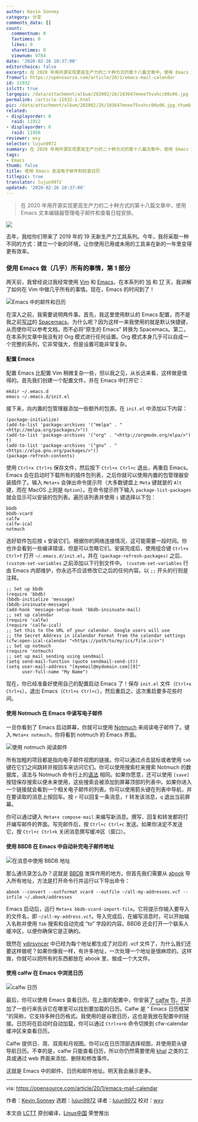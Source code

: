 ```yaml
---
author: Kevin Sonney
category: 分享
comments_data: []
count:
  commentnum: 0
  favtimes: 0
  likes: 0
  sharetimes: 0
  viewnum: 9784
date: '2020-02-26 10:37:00'
editorchoice: false
excerpt: 在 2020 年用开源实现更高生产力的二十种方式的第十八篇文章中，使用 Emacs 文本编辑器管理电子邮件和查看日程安排。
fromurl: https://opensource.com/article/20/1/emacs-mail-calendar
id: 11932
islctt: true
largepic: /data/attachment/album/202002/26/103647mnee75vxhcc00z06.jpg
permalink: /article-11932-1.html
pic: /data/attachment/album/202002/26/103647mnee75vxhcc00z06.jpg.thumb.jpg
related:
- displayorder: 0
  raid: 11912
- displayorder: 0
  raid: 11956
reviewer: wxy
selector: lujun9972
summary: 在 2020 年用开源实现更高生产力的二十种方式的第十八篇文章中，使用 Emacs 文本编辑器管理电子邮件和查看日程安排。
tags:
- Emacs
thumb: false
title: 使用 Emacs 发送电子邮件和检查日历
titlepic: true
translator: lujun9972
updated: '2020-02-26 10:37:00'
---
```



> 
> 在 2020 年用开源实现更高生产力的二十种方式的第十八篇文章中，使用 Emacs 文本编辑器管理电子邮件和查看日程安排。
> 
> 
> 


![](/data/attachment/album/202002/26/103647mnee75vxhcc00z06.jpg)


去年，我给你们带来了 2019 年的 19 天新生产力工具系列。今年，我将采取一种不同的方式：建立一个新的环境，让你使用已用或未用的工具来在新的一年里变得更有效率。


### 使用 Emacs 做（几乎）所有的事情，第 1 部分


两天前，我曾经说过我经常使用 [Vim](https://www.vim.org/) 和 [Emacs](https://www.gnu.org/software/emacs/)，在本系列的 [16](/article-11908-1.html) 和 [17](/article-11912-1.html) 天，我讲解了如何在 Vim 中做几乎所有的事情。现在，Emacs 的时间到了！


![Emacs 中的邮件和日历](/data/attachment/album/202002/26/103814gf7quq3sm2s8fl73.png "Mail and calendar in Emacs")


在深入之前，我需要说明两件事。首先，我这里使用默认的 Emacs 配置，而不是我之前[写过](https://opensource.com/article/19/12/spacemacs)的 [Spacemacs](https://www.spacemacs.org/)。为什么呢？因为这样一来我使用的就是默认快捷键，从而使你可以参考文档，而不必将“原生的 Emacs” 转换为 Spacemacs。第二，在本系列文章中我没有对 Org 模式进行任何设置。Org 模式本身几乎可以自成一个完整的系列，它非常强大，但是设置可能非常复杂。


#### 配置 Emacs


配置 Emacs 比配置 Vim 稍微复杂一些，但以我之见，从长远来看，这样做是值得的。首先我们创建一个配置文件，并在 Emacs 中打开它：



```
mkdir ~/.emacs.d
emacs ~/.emacs.d/init.el
```

接下来，向内置的包管理器添加一些额外的包源。在 `init.el` 中添加以下内容：



```
(package-initialize)
(add-to-list 'package-archives '("melpa" . "<http://melpa.org/packages/>"))
(add-to-list 'package-archives '("org" . "<http://orgmode.org/elpa/>") t)
(add-to-list 'package-archives '("gnu" . "<https://elpa.gnu.org/packages/>"))
(package-refresh-contents)
```

使用 `Ctrl+x Ctrl+s` 保存文件，然后按下 `Ctrl+x Ctrl+c` 退出，再重启 Emacs。Emacs 会在启动时下载所有的插件包列表，之后你就可以使用内置的包管理器安装插件了。输入 `Meta+x` 会弹出命令提示符（大多数键盘上 `Meta` 键就是的 `Alt` 键，而在 MacOS 上则是 `Option`）。在命令提示符下输入 `package-list-packages` 就会显示可以安装的包列表。遍历该列表并使用 `i` 键选择以下包：



```
bbdb
bbdb-vcard
calfw
calfw-ical
notmuch
```

选好软件包后按 `x` 安装它们。根据你的网络连接情况，这可能需要一段时间。你也许会看到一些编译错误，但是可以忽略它们。安装完成后，使用组合键 `Ctrl+x Ctrl+f` 打开 `~/.emacs.d/init.el`，并在 `(package-refresh-packages)` 之后、 `(custom-set-variables` 之前添加以下行到文件中。 `(custom-set-variables` 行由 Emacs 内部维护，你永远不应该修改它之后的任何内容。以 `;;` 开头的行则是注释。



```
;; Set up bbdb
(require 'bbdb)
(bbdb-initialize 'message)
(bbdb-insinuate-message)
(add-hook 'message-setup-hook 'bbdb-insinuate-mail)
;; set up calendar
(require 'calfw)
(require 'calfw-ical)
;; Set this to the URL of your calendar. Google users will use
;; the Secret Address in iCalendar Format from the calendar settings
(cfw:open-ical-calendar "<https://path/to/my/ics/file.ics>")
;; Set up notmuch
(require 'notmuch)
;; set up mail sending using sendmail
(setq send-mail-function (quote sendmail-send-it))
(setq user-mail-address "[myemail@mydomain.com][9]"
      user-full-name "My Name")
```

现在，你已经准备好使用自己的配置启动 Emacs 了！保存 `init.el` 文件（`Ctrl+x Ctrl+s`），退出 Emacs（`Ctrl+x Ctrl+c`），然后重启之。这次重启要多花些时间。


#### 使用 Notmuch 在 Emacs 中读写电子邮件


一旦你看到了 Emacs 启动屏幕，你就可以使用 [Notmuch](https://notmuchmail.org/) 来阅读电子邮件了。键入 `Meta+x notmuch`，你将看到 notmuch 的 Emacs 界面。


![使用 notmuch 阅读邮件](/data/attachment/album/202002/26/103829rz5jk460g9j57wlg.png "Reading mail with Notmuch")


所有加粗的项目都是指向电子邮件视图的链接。你可以通过点击鼠标或者使用 `tab` 键在它们之间跳转并按回车来访问它们。你可以使用搜索栏来搜索 Notmuch 的数据库，语法与 Notmuch 命令行上的[语法](/article-11807-1.html) 相同。如果你愿意，还可以使用 `[save]` 按钮保存搜索以便未来使用，这些搜索会被添加到屏幕顶部的列表中。如果你进入一个链接就会看到一个相关电子邮件的列表。你可以使用箭头键在列表中导航，并在要读取的消息上按回车。按 `r` 可以回复一条消息，`f` 转发该消息，`q` 退出当前屏幕。


你可以通过键入 `Meta+x compose-mail` 来编写新消息。撰写、回复和转发都将打开编写邮件的界面。写完邮件后，按 `Ctrl+c Ctrl+c` 发送。如果你决定不发送它，按 `Ctrl+c Ctrl+k` 关闭消息撰写缓冲区（窗口）。


#### 使用 BBDB 在 Emacs 中自动补完电子邮件地址


![在消息中使用 BBDB 地址](/data/attachment/album/202002/26/103853c52a4iqnnnerr27a.png "Composing a message with BBDB addressing")


那么通讯录怎么办？这就是 [BBDB](https://www.jwz.org/bbdb/) 发挥作用的地方。但首先我们需要从 [abook](/article-11834-1.html) 导入所有地址，方法是打开命令行并运行以下导出命令：



```
abook --convert --outformat vcard --outfile ~/all-my-addresses.vcf --infile ~/.abook/addresses
```

Emacs 启动后，运行 `Meta+x bbdb-vcard-import-file`。它将提示你输入要导入的文件名，即 `~/all-my-address.vcf`。导入完成后，在编写消息时，可以开始输入名称并使用 `Tab` 搜索和自动完成 “to” 字段的内容。BBDB 还会打开一个联系人缓冲区，以便你确保它是正确的。


既然在 [vdirsyncer](/article-11812-1.html) 中已经为每个地址都生成了对应的 .vcf 文件了，为什么我们还要这样做呢？如果你像我一样，有许多地址，一次处理一个地址是很麻烦的。这样做，你就可以把所有的东西都放在 abook 里，做成一个大文件。


#### 使用 calfw 在 Emacs 中浏览日历


![calfw 日历 ](/data/attachment/album/202002/26/103952x9n0pun5gg5ginn5.png "calfw calendar")


最后，你可以使用 Emacs 查看日历。在上面的配置中，你安装了 [calfw](https://github.com/kiwanami/emacs-calfw) 包，并添加了一些行来告诉它在哪里可以找到要加载的日历。Calfw 是 “<ruby> Emacs 日历框架 <rt>  Calendar Framework for Emacs </rt></ruby>”的简称，它支持多种日历格式。我使用的是谷歌日历，这也是我放在配置中的链接。日历将在启动时自动加载，你可以通过 `Ctrl+x+b` 命令切换到 cfw-calendar 缓冲区来查看日历。


Calfw 提供日、周、双周和月视图。你可以在日历顶部选择视图，并使用箭头键导航日历。不幸的是，calfw 只能查看日历，所以你仍然需要使用 [khal](https://khal.readthedocs.io/en/v0.9.2/index.html) 之类的工具或通过 web 界面来添加、删除和修改事件。


这就是 Emacs 中的邮件、日历和邮件地址。明天我会展示更多。




---


via: <https://opensource.com/article/20/1/emacs-mail-calendar>


作者：[Kevin Sonney](https://opensource.com/users/ksonney) 选题：[lujun9972](https://github.com/lujun9972) 译者：[lujun9972](https://github.com/lujun9972) 校对：[wxy](https://github.com/wxy)


本文由 [LCTT](https://github.com/LCTT/TranslateProject) 原创编译，[Linux中国](https://linux.cn/) 荣誉推出